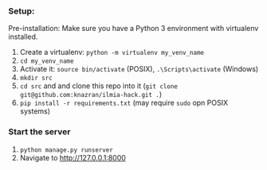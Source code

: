 ### Setup:

Pre-installation: Make sure you have a Python 3 environment with virtualenv installed.

1. Create a virtualenv: `python -m virtualenv my_venv_name`
2. `cd my_venv_name`
3. Activate it: `source bin/activate` (POSIX), `.\Scripts\activate` (Windows)
4. `mkdir src`
5. `cd src` and and clone this repo into it (`git clone git@github.com:knazran/ilmia-hack.git .`)
6. `pip install -r requirements.txt` (may require `sudo` opn POSIX systems)

### Start the server

1. `python manage.py runserver`
2. Navigate to http://127.0.0.1:8000



